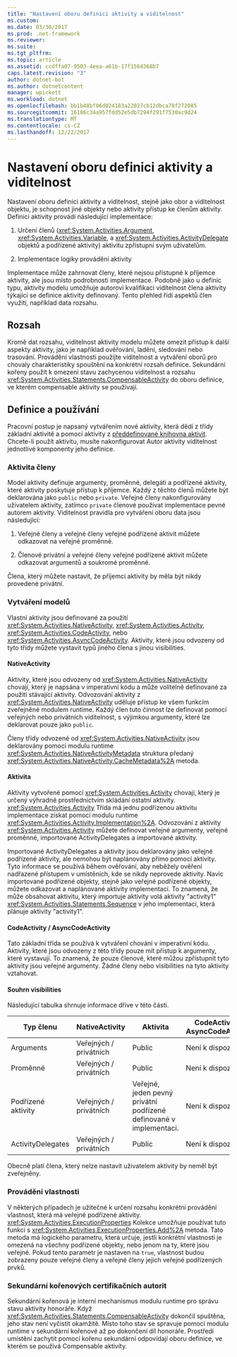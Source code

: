 ```yaml
---
title: "Nastavení oboru definici aktivity a viditelnost"
ms.custom: 
ms.date: 03/30/2017
ms.prod: .net-framework
ms.reviewer: 
ms.suite: 
ms.tgt_pltfrm: 
ms.topic: article
ms.assetid: ccdffa07-9503-4eea-a61b-17f1564368b7
caps.latest.revision: "3"
author: dotnet-bot
ms.author: dotnetcontent
manager: wpickett
ms.workload: dotnet
ms.openlocfilehash: bb1b48bf06d024183a22027cb12dbca78f272085
ms.sourcegitcommit: 16186c34a957fdd52e5db7294f291f7530ac9d24
ms.translationtype: MT
ms.contentlocale: cs-CZ
ms.lasthandoff: 12/22/2017
---
```

# <a name="activity-definition-scoping-and-visibility"></a>Nastavení oboru definici aktivity a viditelnost
Nastavení oboru definici aktivity a viditelnost, stejně jako obor a viditelnost objektu, je schopnost jiné objekty nebo aktivity přístup ke členům aktivity. Definici aktivity provádí následující implementace:  
  
1.  Určení členů (<xref:System.Activities.Argument>, <xref:System.Activities.Variable>, a <xref:System.Activities.ActivityDelegate> objektů a podřízené aktivity) aktivitu zpřístupní svým uživatelům.  
  
2.  Implementace logiky provádění aktivity  
  
 Implementace může zahrnovat členy, které nejsou přístupné k příjemce aktivity, ale jsou místo podrobnosti implementace.  Podobně jako u definic typu, aktivity modelu umožňuje autorovi kvalifikaci viditelnost člena aktivity týkající se definice aktivity definovaný.  Tento přehled řídí aspektů člen využití, například data rozsahu.  
  
## <a name="scope"></a>Rozsah  
 Kromě dat rozsahu, viditelnost aktivity modelu můžete omezit přístup k další aspekty aktivity, jako je například ověřování, ladění, sledování nebo trasování. Provádění vlastnosti použijte viditelnost a vytváření oborů pro chovaly charakteristiky spouštění na konkrétní rozsah definice. Sekundární kořeny použít k omezení stavu zachycenou viditelnost a rozsahu <xref:System.Activities.Statements.CompensableActivity> do oboru definice, ve kterém compensable aktivity se používají.  
  
## <a name="definition-and-usage"></a>Definice a používání  
 Pracovní postup je napsaný vytvářením nové aktivity, která dědí z třídy základní aktivitě a pomocí aktivity z [předdefinované knihovna aktivit](../../../docs/framework/windows-workflow-foundation/net-framework-4-5-built-in-activity-library.md). Chcete-li použít aktivitu, musíte nakonfigurovat Autor aktivity viditelnost jednotlivé komponenty jeho definice.  
  
### <a name="activity-members"></a>Aktivita členy  
 Model aktivity definuje argumenty, proměnné, delegáti a podřízené aktivity, které aktivity poskytuje přístup k příjemce. Každý z těchto členů můžete být deklarována jako `public` nebo `private`. Veřejné členy nakonfigurovány uživatelem aktivity, zatímco `private` členové používat implementace pevné autorem aktivity. Viditelnost pravidla pro vytváření oboru data jsou následující:  
  
1.  Veřejné členy a veřejné členy veřejné podřízené aktivit můžete odkazovat na veřejné proměnné.  
  
2.  Členové privátní a veřejné členy veřejné podřízené aktivit můžete odkazovat argumentů a soukromé proměnné.  
  
 Člena, který můžete nastavit, že příjemci aktivity by měla být nikdy provedené privátní.  
  
### <a name="authoring-models"></a>Vytváření modelů  
 Vlastní aktivity jsou definované za použití <xref:System.Activities.NativeActivity>, <xref:System.Activities.Activity>, <xref:System.Activities.CodeActivity>, nebo <xref:System.Activities.AsyncCodeActivity>. Aktivity, které jsou odvozeny od tyto třídy můžete vystavit typů jiného člena s jinou visibilities.  
  
#### <a name="nativeactivity"></a>NativeActivity  
 Aktivity, které jsou odvozeny od <xref:System.Activities.NativeActivity> chovají, který je napsána v imperativní kódu a může volitelně definované za použití stávající aktivity. Odvozování aktivity z <xref:System.Activities.NativeActivity> uděluje přístup ke všem funkcím zveřejněné modulem runtime. Každý člen tuto činnost lze definovat pomocí veřejných nebo privátních viditelnost, s výjimkou argumenty, které lze deklarovat pouze jako `public`.  
  
 Členy třídy odvozené od <xref:System.Activities.NativeActivity> jsou deklarovány pomocí modulu runtime <xref:System.Activities.NativeActivityMetadata> struktura předaný <xref:System.Activities.NativeActivity.CacheMetadata%2A> metoda.  
  
#### <a name="activity"></a>Aktivita  
 Aktivity vytvořené pomocí <xref:System.Activities.Activity> chovají, který je určený výhradně prostřednictvím skládání ostatní aktivity. <xref:System.Activities.Activity> Třída má jednu podřízenou aktivitu implementace získat pomocí modulu runtime <xref:System.Activities.Activity.Implementation%2A>. Odvozování z aktivity <xref:System.Activities.Activity> můžete definovat veřejné argumenty, veřejné proměnné, importované ActivityDelegates a importované aktivity.  
  
 Importované ActivityDelegates a aktivity jsou deklarovány jako veřejné podřízené aktivity, ale nemohou být naplánovány přímo pomocí aktivity. Tyto informace se používá během ověřování, aby neběžely ověření nadřazené přístupem v umístěních, kde se nikdy neprovede aktivity. Navíc importované podřízené objekty, stejně jako veřejné podřízené objekty, můžete odkazovat a naplánované aktivity implementací. To znamená, že může obsahovat aktivitu, který importuje aktivity volá aktivity "activity1" <xref:System.Activities.Statements.Sequence> v jeho implementaci, která plánuje aktivity "activity1".  
  
#### <a name="codeactivity-asynccodeactivity"></a>CodeActivity / AsyncCodeActivity  
 Tato základní třída se používá k vytváření chování v imperativní kódu. Aktivity, které jsou odvozeny z této třídy pouze mít přístup k argumenty, které vystavují. To znamená, že pouze členové, které můžou zpřístupnit tyto aktivity jsou veřejné argumenty. Žádné členy nebo visibilities na tyto aktivity vztahovat.  
  
#### <a name="summary-of-visibilities"></a>Souhrn visibilities  
 Následující tabulka shrnuje informace dříve v této části.  
  
|Typ členu|NativeActivity|Aktivita|CodeActivity / AsyncCodeActivity|  
|-----------------|--------------------|--------------|--------------------------------------|  
|Arguments|Veřejných / privátních|Public|Není k dispozici|  
|Proměnné|Veřejných / privátních|Public|Není k dispozici|  
|Podřízené aktivity|Veřejných / privátních|Veřejné, jeden pevný privátní podřízené definované v implementaci.|Není k dispozici|  
|ActivityDelegates|Veřejných / privátních|Public|Není k dispozici|  
  
 Obecně platí člena, který nelze nastavit uživatelem aktivity by neměl být zveřejněny.  
  
### <a name="execution-properties"></a>Provádění vlastnosti  
 V některých případech je užitečné k určení rozsahu konkrétní provádění vlastnost, která má veřejné podřízené aktivity. <xref:System.Activities.ExecutionProperties> Kolekce umožňuje používat tuto funkci s <xref:System.Activities.ExecutionProperties.Add%2A> metoda. Tato metoda má logického parametru, která určuje, jestli konkrétní vlastnosti je omezená na všechny podřízené objekty, nebo jenom na ty, které jsou veřejné. Pokud tento parametr je nastaven na `true`, vlastnost budou zobrazeny pouze veřejné členy a veřejné členy jejich veřejné podřízených prvků.  
  
### <a name="secondary-roots"></a>Sekundární kořenových certifikačních autorit  
 Sekundární kořenová je interní mechanismus modulu runtime pro správu stavu aktivity honoráře. Když <xref:System.Activities.Statements.CompensableActivity> dokončil spuštěna, jeho stav není vyčistit okamžitě. Místo toho stav se spravuje pomocí modulu runtime v sekundární kořenové až po dokončení díl honoráře. Prostředí umístění zachytit pomocí kořenu sekundární odpovídají oboru definice, ve kterém se používá Compensable aktivity.

